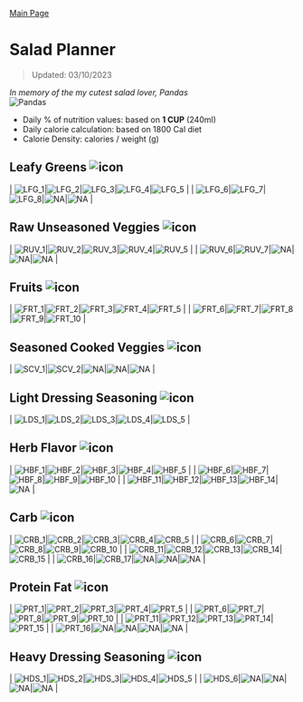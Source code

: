 [Main Page](https://yolanda-ht.github.io/YoloCookBlob/)

# Salad Planner
> Updated: 03/10/2023

*In memory of the my cutest salad lover, Pandas* <br>
![Pandas](../assets/images/pandas.jpeg)

- Daily % of nutrition values: based on **1 CUP** (240ml)
- Daily calorie calculation: based on 1800 Cal diet
- Calorie Density: calories / weight (g)

## Leafy Greens ![icon](../assets/icons_small/resized_OpenMoji_leafy_green.png)

| ![LFG_1](Salad_planner_database_plots/LFG_1___Mixed_Baby_Greens.png)|![LFG_2](Salad_planner_database_plots/LFG_2___Lettuce.png)|![LFG_3](Salad_planner_database_plots/LFG_3___Cabbage.png)|![LFG_4](Salad_planner_database_plots/LFG_4___Kale.png)|![LFG_5](Salad_planner_database_plots/LFG_5___Spinach.png) |
| ![LFG_6](Salad_planner_database_plots/LFG_6___Arugula.png)|![LFG_7](Salad_planner_database_plots/LFG_7___Endive.png)|![LFG_8](Salad_planner_database_plots/LFG_8___Microgreens.png)|![NA](Salad_planner_database_plots/0_empty.png)|![NA](Salad_planner_database_plots/0_empty.png) |

## Raw Unseasoned Veggies ![icon](../assets/icons_small/resized_OpenMoji_cucumber.png)

| ![RUV_1](Salad_planner_database_plots/RUV_1___Cherry_tomatoes.png)|![RUV_2](Salad_planner_database_plots/RUV_2___Cucumbers.png)|![RUV_3](Salad_planner_database_plots/RUV_3___Carrots.png)|![RUV_4](Salad_planner_database_plots/RUV_4___Green_Peas.png)|![RUV_5](Salad_planner_database_plots/RUV_5___Button_Mushrooms.png) |
| ![RUV_6](Salad_planner_database_plots/RUV_6___Radishes.png)|![RUV_7](Salad_planner_database_plots/RUV_7___Beets_(boiled).png)|![NA](Salad_planner_database_plots/0_empty.png)|![NA](Salad_planner_database_plots/0_empty.png)|![NA](Salad_planner_database_plots/0_empty.png) |

## Fruits ![icon](../assets/icons_small/resized_OpenMoji_blueberries.png)

| ![FRT_1](Salad_planner_database_plots/FRT_1___Papaya.png)|![FRT_2](Salad_planner_database_plots/FRT_2___Dragon_fruit.png)|![FRT_3](Salad_planner_database_plots/FRT_3___Mango.png)|![FRT_4](Salad_planner_database_plots/FRT_4___Pomegranate.png)|![FRT_5](Salad_planner_database_plots/FRT_5___Figs.png) |
| ![FRT_6](Salad_planner_database_plots/FRT_6___Strawberries.png)|![FRT_7](Salad_planner_database_plots/FRT_7___Blackberries.png)|![FRT_8](Salad_planner_database_plots/FRT_8___Grapes.png)|![FRT_9](Salad_planner_database_plots/FRT_9___Peaches.png)|![FRT_10](Salad_planner_database_plots/FRT_10___Tangerines.png) |

## Seasoned Cooked Veggies ![icon](../assets/icons_small/resized_OpenMoji_pot_of_food.png)

| ![SCV_1](Salad_planner_database_plots/SCV_1___Broccoli-Cauliflower_(air_fried-roasted).png)|![SCV_2](Salad_planner_database_plots/SCV_2___Brussel_Sprouts_(air_fried-roasted).png)|![NA](Salad_planner_database_plots/0_empty.png)|![NA](Salad_planner_database_plots/0_empty.png)|![NA](Salad_planner_database_plots/0_empty.png) |

## Light Dressing Seasoning ![icon](../assets/icons_small/resized_OpenMoji_salt.png)

| ![LDS_1](Salad_planner_database_plots/LDS_1___Sriracha.png)|![LDS_2](Salad_planner_database_plots/LDS_2___Salt_&_Pepper.png)|![LDS_3](Salad_planner_database_plots/LDS_3___Lemon_Juice.png)|![LDS_4](Salad_planner_database_plots/LDS_4___Balsamic_Vinegar.png)|![LDS_5](Salad_planner_database_plots/LDS_5___Cedar's_Original_Hummus.png) |

## Herb Flavor ![icon](../assets/icons_small/resized_OpenMoji_herb.png)

| ![HBF_1](Salad_planner_database_plots/HBF_1___Basil-Thai_Basil.png)|![HBF_2](Salad_planner_database_plots/HBF_2___Mint-Lemon_Balm.png)|![HBF_3](Salad_planner_database_plots/HBF_3___Dill.png)|![HBF_4](Salad_planner_database_plots/HBF_4___Cilantro.png)|![HBF_5](Salad_planner_database_plots/HBF_5___Thyme.png) |
| ![HBF_6](Salad_planner_database_plots/HBF_6___Sage.png)|![HBF_7](Salad_planner_database_plots/HBF_7___Roasted_Garlic.png)|![HBF_8](Salad_planner_database_plots/HBF_8___Jalapeno.png)|![HBF_9](Salad_planner_database_plots/HBF_9___Olives_(black).png)|![HBF_10](Salad_planner_database_plots/HBF_10___Pickles.png) |
| ![HBF_11](Salad_planner_database_plots/HBF_11___Sauerkraut.png)|![HBF_12](Salad_planner_database_plots/HBF_12___Artichoke_Hearts.png)|![HBF_13](Salad_planner_database_plots/HBF_13___Kimchi.png)|![HBF_14](Salad_planner_database_plots/HBF_14___Black_Pearls_Chopped_Ripe_Olives.png)|![NA](Salad_planner_database_plots/0_empty.png) |

## Carb ![icon](../assets/icons_small/resized_OpenMoji_boule_bread.png)

| ![CRB_1](Salad_planner_database_plots/CRB_1___Sweet_potato_(air_fried-roasted).png)|![CRB_2](Salad_planner_database_plots/CRB_2___Pumpkin_(air_fried-roasted).png)|![CRB_3](Salad_planner_database_plots/CRB_3___Yam_(air_fried-roasted).png)|![CRB_4](Salad_planner_database_plots/CRB_4___Parsnip_(air_fried-roasted).png)|![CRB_5](Salad_planner_database_plots/CRB_5___Butternut_squash_(air_fried-roasted).png) |
| ![CRB_6](Salad_planner_database_plots/CRB_6___Potato_(air_fried-roasted).png)|![CRB_7](Salad_planner_database_plots/CRB_7___Corn.png)|![CRB_8](Salad_planner_database_plots/CRB_8___Quinoa.png)|![CRB_9](Salad_planner_database_plots/CRB_9___Barley.png)|![CRB_10](Salad_planner_database_plots/CRB_10___Wild_rice.png) |
| ![CRB_11](Salad_planner_database_plots/CRB_11___Brown_rice.png)|![CRB_12](Salad_planner_database_plots/CRB_12___Farro.png)|![CRB_13](Salad_planner_database_plots/CRB_13___Kamut.png)|![CRB_14](Salad_planner_database_plots/CRB_14___Dried_Cranberries.png)|![CRB_15](Salad_planner_database_plots/CRB_15___Raisins.png) |
| ![CRB_16](Salad_planner_database_plots/CRB_16___Dried_Figs.png)|![CRB_17](Salad_planner_database_plots/CRB_17___Dried_Plums.png)|![NA](Salad_planner_database_plots/0_empty.png)|![NA](Salad_planner_database_plots/0_empty.png)|![NA](Salad_planner_database_plots/0_empty.png) |

## Protein Fat ![icon](../assets/icons_small/resized_OpenMoji_poultry_leg.png)

| ![PRT_1](Salad_planner_database_plots/PRT_1___Hard__Boiled_Egg.png)|![PRT_2](Salad_planner_database_plots/PRT_2___Avocado.png)|![PRT_3](Salad_planner_database_plots/PRT_3___Low_Fat_2_Cottage_Cheese.png)|![PRT_4](Salad_planner_database_plots/PRT_4___Hard_Cheese_(1_oz_cube_or_shredded).png)|![PRT_5](Salad_planner_database_plots/PRT_5___Pressed_tofu.png) |
| ![PRT_6](Salad_planner_database_plots/PRT_6___Edamame.png)|![PRT_7](Salad_planner_database_plots/PRT_7___Roasted_Chopped_Turkey.png)|![PRT_8](Salad_planner_database_plots/PRT_8___Roasted_Chopped_Chicken_with_Skin.png)|![PRT_9](Salad_planner_database_plots/PRT_9___Chick_Peas.png)|![PRT_10](Salad_planner_database_plots/PRT_10___Roasted_Chicken_Breast.png) |
| ![PRT_11](Salad_planner_database_plots/PRT_11___Gilled_Salmon.png)|![PRT_12](Salad_planner_database_plots/PRT_12___Grilled_White_Fish_(Tilapia).png)|![PRT_13](Salad_planner_database_plots/PRT_13___Grilled_Shrimp.png)|![PRT_14](Salad_planner_database_plots/PRT_14___Bacon_Crumbles.png)|![PRT_15](Salad_planner_database_plots/PRT_15___Ham.png) |
| ![PRT_16](Salad_planner_database_plots/PRT_16___Mixed_nuts.png)|![NA](Salad_planner_database_plots/0_empty.png)|![NA](Salad_planner_database_plots/0_empty.png)|![NA](Salad_planner_database_plots/0_empty.png)|![NA](Salad_planner_database_plots/0_empty.png) |

## Heavy Dressing Seasoning ![icon](../assets/icons_small/resized_OpenMoji_jar_with_orange_content.png)

| ![HDS_1](Salad_planner_database_plots/HDS_1___Vinaigrette.png)|![HDS_2](Salad_planner_database_plots/HDS_2___Romesco_Dip.png)|![HDS_3](Salad_planner_database_plots/HDS_3___Ranch_Dressing.png)|![HDS_4](Salad_planner_database_plots/HDS_4___Thousand_Island_Dressing.png)|![HDS_5](Salad_planner_database_plots/HDS_5___Maple_Basamic_Vinaigrette.png) |
| ![HDS_6](Salad_planner_database_plots/HDS_6___Cranberry_Sauce.png)|![NA](Salad_planner_database_plots/0_empty.png)|![NA](Salad_planner_database_plots/0_empty.png)|![NA](Salad_planner_database_plots/0_empty.png)|![NA](Salad_planner_database_plots/0_empty.png) |


